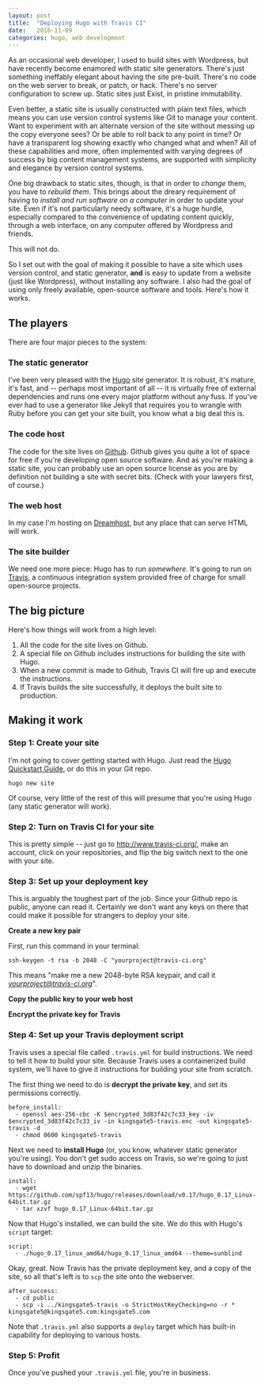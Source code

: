```yaml
---
layout: post
title:  "Deploying Hugo with Travis CI"
date:   2016-11-09
categories: hugo, web development
---
```


As an occasional web developer, I used to build sites with Wordpress, but have recently become enamored with static site generators. There's just something ineffably elegant about having the site pre-built. There's no code on the web server to break, or patch, or hack. There's no server configuration to screw up. Static sites just Exist, in pristine immutability. 

Even better, a static site is usually constructed with plain text files, which means you can use version control systems like Git to manage your content. Want to experiment with an alternate version of the site without messing up the copy everyone sees? Or be able to roll back to any point in time? Or have a transparent log showing exactly who changed what and when? All of these capabilities and more, often implemented with varying degrees of success by big content management systems, are supported with simplicity and elegance by version control systems.

One big drawback to static sites, though, is that in order to *change* them, you have to *rebuild them*. This brings about the dreary requirement of having to *install and run software on a computer* in order to update your site. Even if it's not particularly needy software, it's a huge hurdle, especially compared to the convenience of updating content quickly, through a web interface, on any computer offered by Wordpress and friends.

This will not do. 

So I set out with the goal of making it possible to have a site which uses version control, and static generator, **and** is easy to update from a website (just like Wordpress), without installing any software. I also had the goal of using only freely available, open-source software and tools. Here's how it works.

## The players

There are four major pieces to the system:

### The static generator

I've been very pleased with the [Hugo](https://gohugo.io/) site generator. It is robust, it's mature, it's fast, and -- perhaps most important of all -- it is virtually free of external dependencies and runs one every major platform without any fuss. If you've ever had to use a generator like Jekyll that requires you to wrangle with Ruby before you can get your site built, you know what a big deal this is.

### The code host

The code for the site lives on [Github](https://www.github.com/). Github gives you quite a lot of space for free if you're developing open source software. And as you're making a static site, you can probably use an open source license as you are by definition not building a site with secret bits. (Check with your lawyers first, of course.)

### The web host

In my case I'm hosting on [Dreamhost](https://www.dreamhost.com/), but any place that can serve HTML will work.

### The site builder

We need one more piece: Hugo has to run *somewhere*. It's going to run on [Travis](https://www.travis-ci.org/), a continuous integration system provided free of charge for small open-source projects.

## The big picture

Here's how things will work from a high level:

1. All the code for the site lives on Github.
1. A special file on Github includes instructions for building the site with Hugo.
1. When a new commit is made to Github, Travis CI will fire up and execute the instructions.
1. If Travis builds the site successfully, it deploys the built site to production.

## Making it work

### Step 1: Create your site

I'm not going to cover getting started with Hugo. Just read the [Hugo Quickstart Guide](https://gohugo.io/overview/quickstart/), or do this in your Git repo. 

    hugo new site

Of course, very little of the rest of this will presume that you're using Hugo (any static generator will work).

### Step 2: Turn on Travis CI for your site

This is pretty simple -- just go to http://www.travis-ci.org/, make an account, click on your repositories, and flip the big switch next to the one with your site. 

### Step 3: Set up your deployment key

This is arguably the toughest part of the job. Since your Github repo is public, anyone can read it. Certainly we don't want any keys on there that could make it possible for strangers to deploy your site. 

**Create a new key pair**

First, run this command in your terminal:

    ssh-keygen -t rsa -b 2048 -C "yourproject@travis-ci.org"

This means "make me a new 2048-byte RSA keypair, and call it *yourproject@travis-ci.org*". 

**Copy the public key to your web host**

**Encrypt the private key for Travis**

### Step 4: Set up your Travis deployment script

Travis uses a special file called `.travis.yml` for build instructions. We need to tell it how to build your site. Because Travis uses a containerized build system, we'll have to give it instructions for building your site from scratch. 

The first thing we need to do is **decrypt the private key**, and set its permissions correctly.

    before_install:
      - openssl aes-256-cbc -K $encrypted_3d83f42c7c33_key -iv $encrypted_3d83f42c7c33_iv -in kingsgate5-travis.enc -out kingsgate5-travis -d
      - chmod 0600 kingsgate5-travis

Next we need to **install Hugo** (or, you know, whatever static generator you're using). You don't get sudo access on Travis, so we're going to just have to download and unzip the binaries.

    install:
      - wget https://github.com/spf13/hugo/releases/download/v0.17/hugo_0.17_Linux-64bit.tar.gz
      - tar xzvf hugo_0.17_Linux-64bit.tar.gz

Now that Hugo's installed, we can build the site. We do this with Hugo's `script` target:

    script: 
      - ./hugo_0.17_linux_amd64/hugo_0.17_linux_amd64 --theme=sunblind

Okay, great. Now Travis has the private deployment key, and a copy of the site, so all that's left is to `scp` the site onto the webserver.

    after_success:
      - cd public
      - scp -i ../kingsgate5-travis -o StrictHostKeyChecking=no -r * kingsgate5@kingsgate5.com:kingsgate5.com

Note that `.travis.yml` also supports a `deploy` target which has built-in capability for deploying to various hosts.

### Step 5: Profit

Once you've pushed your `.travis.yml` file, you're in business. 


